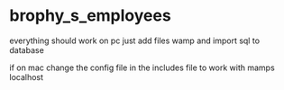 # brophy_s_employees

everything should work on pc just add files wamp and import sql to database

if on mac change the config file in the includes file to work with mamps localhost
